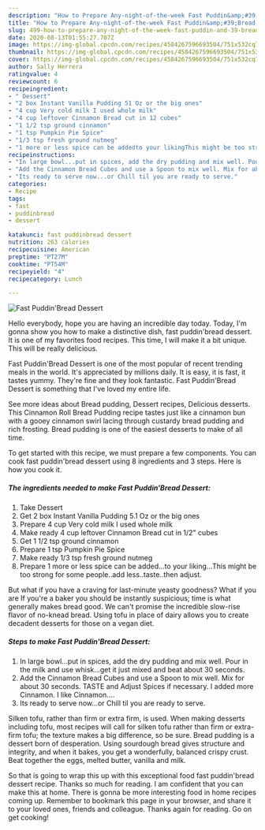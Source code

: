 ```yaml
---
description: "How to Prepare Any-night-of-the-week Fast Puddin&amp;#39;Bread Dessert"
title: "How to Prepare Any-night-of-the-week Fast Puddin&amp;#39;Bread Dessert"
slug: 499-how-to-prepare-any-night-of-the-week-fast-puddin-and-39-bread-dessert
date: 2020-08-13T01:55:27.707Z
image: https://img-global.cpcdn.com/recipes/4584267596693504/751x532cq70/fast-puddinbread-dessert-recipe-main-photo.jpg
thumbnail: https://img-global.cpcdn.com/recipes/4584267596693504/751x532cq70/fast-puddinbread-dessert-recipe-main-photo.jpg
cover: https://img-global.cpcdn.com/recipes/4584267596693504/751x532cq70/fast-puddinbread-dessert-recipe-main-photo.jpg
author: Sally Herrera
ratingvalue: 4
reviewcount: 6
recipeingredient:
- " Dessert"
- "2 box Instant Vanilla Pudding 51 Oz or the big ones"
- "4 cup Very cold milk I used whole milk"
- "4 cup leftover Cinnamon Bread cut in 12 cubes"
- "1 1/2 tsp ground cinnamon"
- "1 tsp Pumpkin Pie Spice"
- "1/3 tsp fresh ground nutmeg"
- "1 more or less spice can be addedto your likingThis might be too strong for some peopleadd lesstastethen adjust"
recipeinstructions:
- "In large bowl...put in spices, add the dry pudding and mix well. Pour in the milk and use whisk...get it just mixed and beat about 30 seconds."
- "Add the Cinnamon Bread Cubes and use a Spoon to mix well. Mix for about 30 seconds. TASTE and Adjust Spices if necessary. I added more Cinnamon. I like  Cinnamon...."
- "Its ready to serve now...or Chill til you are ready to serve."
categories:
- Recipe
tags:
- fast
- puddinbread
- dessert

katakunci: fast puddinbread dessert 
nutrition: 263 calories
recipecuisine: American
preptime: "PT27M"
cooktime: "PT54M"
recipeyield: "4"
recipecategory: Lunch

---
```



![Fast Puddin&#39;Bread Dessert](https://img-global.cpcdn.com/recipes/4584267596693504/751x532cq70/fast-puddinbread-dessert-recipe-main-photo.jpg)

Hello everybody, hope you are having an incredible day today. Today, I'm gonna show you how to make a distinctive dish, fast puddin&#39;bread dessert. It is one of my favorites food recipes. This time, I will make it a bit unique. This will be really delicious.

Fast Puddin&#39;Bread Dessert is one of the most popular of recent trending meals in the world. It's appreciated by millions daily. It is easy, it is fast, it tastes yummy. They're fine and they look fantastic. Fast Puddin&#39;Bread Dessert is something that I've loved my entire life.

See more ideas about Bread pudding, Dessert recipes, Delicious desserts. This Cinnamon Roll Bread Pudding recipe tastes just like a cinnamon bun with a gooey cinnamon swirl lacing through custardy bread pudding and rich frosting. Bread pudding is one of the easiest desserts to make of all time.


To get started with this recipe, we must prepare a few components. You can cook fast puddin&#39;bread dessert using 8 ingredients and 3 steps. Here is how you cook it.

<!--inarticleads1-->

##### The ingredients needed to make Fast Puddin&#39;Bread Dessert:

1. Take  Dessert
1. Get 2 box Instant Vanilla Pudding 5.1 Oz or the big ones
1. Prepare 4 cup Very cold milk I used whole milk
1. Make ready 4 cup leftover Cinnamon Bread cut in 1/2&#34; cubes
1. Get 1 1/2 tsp ground cinnamon
1. Prepare 1 tsp Pumpkin Pie Spice
1. Make ready 1/3 tsp fresh ground nutmeg
1. Prepare 1 more or less spice can be added...to your liking...This might be too strong for some people..add less..taste..then adjust.


But what if you have a craving for last-minute yeasty goodness? What if you are If you&#39;re a baker you should be instantly suspicious; time is what generally makes bread good. We can&#39;t promise the incredible slow-rise flavor of no-knead bread. Using tofu in place of dairy allows you to create decadent desserts for those on a vegan diet. 

<!--inarticleads2-->

##### Steps to make Fast Puddin&#39;Bread Dessert:

1. In large bowl...put in spices, add the dry pudding and mix well. Pour in the milk and use whisk...get it just mixed and beat about 30 seconds.
1. Add the Cinnamon Bread Cubes and use a Spoon to mix well. Mix for about 30 seconds. TASTE and Adjust Spices if necessary. I added more Cinnamon. I like  Cinnamon....
1. Its ready to serve now...or Chill til you are ready to serve.


Silken tofu, rather than firm or extra firm, is used. When making desserts including tofu, most recipes will call for silken tofu rather than firm or extra-firm tofu; the texture makes a big difference, so be sure. Bread pudding is a dessert born of desperation. Using sourdough bread gives structure and integrity, and when it bakes, you get a wonderfully, balanced crispy crust. Beat together the eggs, melted butter, vanilla and milk. 

So that is going to wrap this up with this exceptional food fast puddin&#39;bread dessert recipe. Thanks so much for reading. I am confident that you can make this at home. There is gonna be more interesting food in home recipes coming up. Remember to bookmark this page in your browser, and share it to your loved ones, friends and colleague. Thanks again for reading. Go on get cooking!

